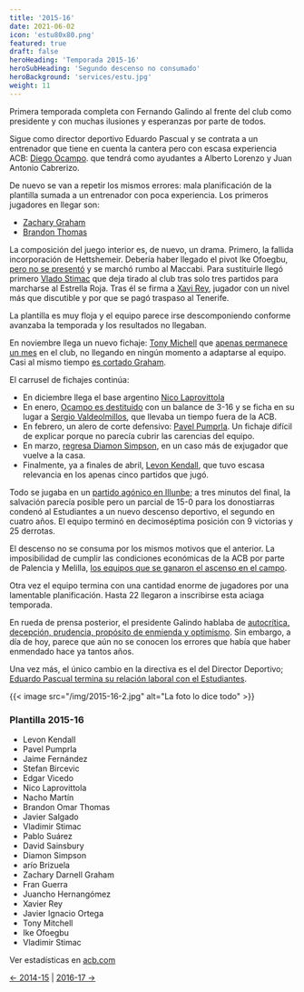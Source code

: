 ```yaml
---
title: '2015-16'
date: 2021-06-02
icon: 'estu80x80.png'
featured: true
draft: false
heroHeading: 'Temporada 2015-16'
heroSubHeading: 'Segundo descenso no consumado'
heroBackground: 'services/estu.jpg'
weight: 11
---
```


Primera temporada completa con Fernando Galindo al frente del club como presidente y con muchas ilusiones y esperanzas por parte de todos.

Sigue como director deportivo Eduardo Pascual y se contrata a un entrenador que tiene en cuenta la cantera pero con escasa experiencia ACB: [Diego Ocampo](https://www.movistarestudiantes.com/liga-endesa/altas-bajas/diego-ocampo-sera-presentado-el-miercoles-como-nuevo-entrenador-de-movistar-estudiantes/). que tendrá como ayudantes a Alberto Lorenzo y Juan Antonio Cabrerizo.

De nuevo se van a repetir los mismos errores: mala planificación de la plantilla sumada a un entrenador con poca experiencia. Los primeros jugadores en llegar son:

* [Zachary Graham](https://www.movistarestudiantes.com/liga-endesa/altas-bajas/el-alero-zach-graham-primer-fichaje-y-noveno-jugador-de-movistar-estudiantes/)
* [Brandon Thomas](https://www.movistarestudiantes.com/liga-endesa/altas-bajas/el-polivalente-alero-brandon-thomas-nuevo-jugador-de-movistar-estudiantes/)

La composición del juego interior es, de nuevo, un drama. Primero, la fallida incorporación de Hettshemeir. Debería haber llegado el pivot Ike Ofoegbu, [pero no se presentó](https://www.gigantes.com/liga-endesa/ike-ofoegbu-de-fichaje-frustrado-del-estudiantes-a-refuerzo-del-maccabi/) y se marchó rumbo al Maccabi. Para sustituirle llegó primero [Vlado Stimac](https://as.com/baloncesto/2015/10/01/acb/1443728373_817602.html) que deja tirado al club tras solo tres partidos para marcharse al Estrella Roja. Tras él se firma a [Xavi Rey](https://www.marca.com/2015/11/06/baloncesto/acb/1446829304.html), jugador con un nivel más que discutible y por que se pagó traspaso al Tenerife.

La plantilla es muy floja y el equipo parece irse descomponiendo conforme avanzaba la temporada y los resultados no llegaban. 

En noviembre llega un nuevo fichaje: [Tony Michell](https://www.movistarestudiantes.com/liga-endesa/altas-bajas/tony-mitchell-se-incorpora-a-movistar-estudiantes/) que [apenas permanece un mes](https://www.marca.com/baloncesto/acb/2015/12/28/56811ec622601d1f718b4609.html) en el club, no llegando en ningún momento a adaptarse al equipo. Casi al mismo tiempo [es cortado Graham](https://www.marca.com/baloncesto/acb/2015/12/29/56828e4aca4741ee048b45db.html).

El carrusel de fichajes continúa:

* En diciembre llega el base argentino [Nico Laprovittola](https://www.movistarestudiantes.com/liga-endesa/altas-bajas/el-base-argentino-nicolas-laprovittola-nuevo-jugador-de-movistar-estudiantes-2/)
* En enero, [Ocampo es destituido](https://www.elmundo.es/deportes/2016/01/18/569cd7d622601d3d1d8b467c.html) con un balance de 3-16 y se ficha en su lugar a [Sergio Valdeolmillos](https://www.movistarestudiantes.com/prensa/noticias/sergio-valdeolmillos-dirigira-a-movistar-estudiantes-en-el-encuentro-contra-fiatc-joventut/), que llevaba un tiempo fuera de la ACB.
* En febrero, un alero de corte defensivo: [Pavel Pumprla](https://www.movistarestudiantes.com/prensa/el-kiosko/el-fichaje-de-pavel-pumprla-en-los-medios/). Un fichaje difícil de explicar porque no parecía cubrir las carencias del equipo.
* En marzo, [regresa Diamon Simpson](https://www.mundodeportivo.com/baloncesto/acb/20160302/40147687492/diamon-simpson-presentado-nuevo-jugador-movistar-estudiantes-segunda-etapa-liga-endesa-acb.html), en un caso más de exjugador que vuelve a la casa.
* Finalmente, ya a finales de abril, [Levon Kendall](https://www.movistarestudiantes.com/prensa/noticias/levon-kendall-en-su-presentacion-veo-al-equipo-motivado-y-listo-para-jugar-fuerte/), que tuvo escasa relevancia en los apenas cinco partidos que jugó.

Todo se jugaba en un [partido agónico en Illunbe](https://www.elmundo.es/deportes/2016/05/22/57417bd9e5fdea1e478b4652.html); a tres minutos del final, la salvación parecía posible pero un parcial de 15-0 para los donostiarras condenó al Estudiantes a un nuevo descenso deportivo, el segundo en cuatro años. El equipo terminó en decimoséptima posición con 9 victorias y 25 derrotas.

El descenso no se consuma por los mismos motivos que el anterior. La imposibilidad de cumplir las condiciones económicas de la ACB por parte de Palencia y Melilla, [los equipos que se ganaron el ascenso en el campo](https://www.elconfidencial.com/deportes/baloncesto/acb/2016-06-14/liga-endesa-ascenso-descenso-leb-canon-estudiantes-palencia-ourense-melilla_1217116/).

Otra vez el equipo termina con una cantidad enorme de jugadores por una lamentable planificación. Hasta 22 llegaron a inscribirse esta aciaga temporada.

En rueda de prensa posterior, el presidente Galindo hablaba de [autocrítica, decepción, prudencia, propósito de enmienda y optimismo](https://elpais.com/deportes/2016/05/26/actualidad/1464272567_602375.html). Sin embargo, a día de hoy, parece que aún no se conocen los errores que había que haber enmendado hace ya tantos años.

Una vez más, el único cambio en la directiva es el del Director Deportivo; [Eduardo Pascual termina su relación laboral con el Estudiantes](https://www.movistarestudiantes.com/prensa/noticias/eduardo-pascual-termina-su-relacion-laboral-con-movistar-estudiantes/).

{{< image src="/img/2015-16-2.jpg" alt="La foto lo dice todo" >}}

### Plantilla 2015-16

- Levon Kendall
- Pavel Pumprla
- Jaime Fernández
- Stefan Bircevic
- Edgar Vicedo
- Nico Laprovittola
- Nacho Martín
- Brandon Omar Thomas
- Javier Salgado
- Vladimir Stimac
- Pablo Suárez
- David Sainsbury
- Diamon Simpson
- arío Brizuela
- Zachary Darnell Graham
- Fran Guerra
- Juancho Hernangómez
- Xavier Rey
- Javier Ignacio Ortega
- Tony Mitchell
- Ike Ofoegbu
- Vladimir Stimac

Ver estadísticas en [acb.com](https://www.acb.com/club/estadisticas/id/6/temporada_id/2015)

[← 2014-15](https://nuestroestu.es/cronologia/2014-15/) | [2016-17 →](https://nuestroestu.es/cronologia/2016-17/)